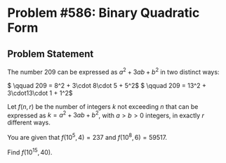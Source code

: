 # Problem #586: Binary Quadratic Form 

## Problem Statement 


The number 209 can be expressed as $a^2 + 3ab + b^2$ in two distinct ways:


$ \qquad 209 = 8^2 + 3\cdot 8\cdot 5 + 5^2$ 
$ \qquad 209 = 13^2 + 3\cdot13\cdot 1 + 1^2$


Let $f(n,r)$ be the number of integers $k$ not exceeding $n$ that can be expressed as $k=a^2 + 3ab + b^2$, with $a\gt b>0$ integers, in exactly $r$ different ways.


You are given that $f(10^5, 4) = 237$ and $f(10^8, 6) = 59517$.


Find $f(10^{15}, 40)$.


